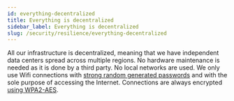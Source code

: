```yaml
---
id: everything-decentralized
title: Everything is decentralized
sidebar_label: Everything is decentralized
slug: /security/resilience/everything-decentralized
---
```


All our infrastructure is decentralized, meaning that we have independent data centers spread
across multiple regions. No hardware maintenance is needed as it is done by a third party.
No local networks are used. We only use Wifi connections with
[strong random generated passwords](https://fluidattacks.com/products/rules/list/253/) and with
the sole purpose of accessing the Internet. Connections are always encrypted
[using WPA2-AES](https://fluidattacks.com/products/rules/list/252/).
